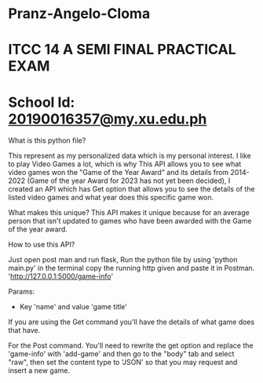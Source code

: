 # Pranz-Angelo-Cloma
# ITCC 14 A SEMI FINAL PRACTICAL EXAM
# School Id: 20190016357@my.xu.edu.ph

What is this python file?

This represent as my personalized data which is my personal interest.
I like to play Video Games a lot, which is why This API allows you to see
what video games won the "Game of the Year Award" and its details from 2014-2022 (Game of the year Award for 2023 has not yet been decided),
I created an API which has Get option that allows you to see the details of the listed video games and what year does this specific game won.

What makes this unique?
This API makes it unique because for an average person that isn't updated to games who have been awarded with the Game of the year award.

How to use this API?

Just open post man and run flask, Run the python file by using 'python main.py' in the terminal copy the running http given and paste it in Postman. 'http://127.0.0.1:5000/game-info'

Params:
- Key 'name' and value 'game title'

If you are using the Get command you'll have the details of what game does that have. 

For the Post command. You'll need to rewrite the get option and replace the 'game-info' with 'add-game' and then go to the "body" tab and select "raw", then set the content type to 'JSON' so that you may request and insert a new game. 
